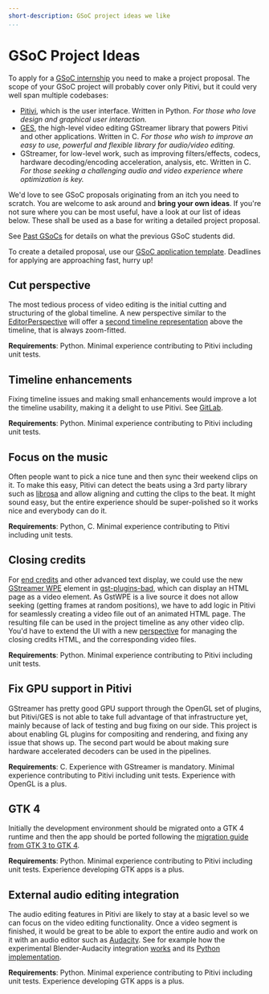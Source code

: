 ```yaml
---
short-description: GSoC project ideas we like
...
```


# GSoC Project Ideas

To apply for a [GSoC internship] you need to make a project proposal. The scope
of your GSoC project will probably cover only Pitivi, but it could very well
span multiple codebases:

-   [Pitivi], which is the user interface. Written in Python. *For those
    who love design and graphical user interaction.*
-   [GES], the high-level video editing GStreamer library that powers
    Pitivi and other applications. Written in C. *For those who wish to
    improve an easy to use, powerful and flexible library for
    audio/video editing.*
-   GStreamer, for low-level work, such as improving filters/effects,
    codecs, hardware decoding/encoding acceleration, analysis, etc.
    Written in C. *For those seeking a challenging audio and video
    experience where optimization is key.*

We'd love to see GSoC proposals originating from an itch you need to scratch.
You are welcome to ask around and **bring your own ideas**. If you're not sure
where you can be most useful, have a look at our list of ideas below. These
shall be used as a base for writing a detailed project proposal.

See [Past GSoCs] for details on what the previous GSoC students did.

To create a detailed proposal, use our [GSoC application template].
Deadlines for applying are approaching fast, hurry up!

  [Pitivi]: http://www.pitivi.org/manual/mainwindow.html
  [GES]: GES.md
  [Past GSoCs]: Past_GSoCs.md
  [GSoC internship]: Google_Summer_of_Code.md
  [GSoC application template]: GSoC_Application.md


## Cut perspective

The most tedious process of video editing is the initial cutting and structuring
of the global timeline. A new perspective similar to the
[EditorPerspective](https://gitlab.gnome.org/GNOME/pitivi/blob/master/pitivi/editorperspective.py)
will offer a [second timeline
representation](https://gitlab.gnome.org/GNOME/pitivi/issues/2381) above the
timeline, that is always zoom-fitted.

**Requirements**: Python. Minimal experience contributing to Pitivi including
unit tests.


## Timeline enhancements

Fixing timeline issues and making small enhancements would improve a lot the
timeline usability, making it a delight to use Pitivi. See
[GitLab](https://gitlab.gnome.org/GNOME/pitivi/-/issues?label_name%5B%5D=6.+Component%3A+Timeline).

**Requirements**: Python. Minimal experience contributing to Pitivi including
unit tests.


## Focus on the music

Often people want to pick a nice tune and then sync their weekend clips on it.
To make this easy, Pitivi can detect the beats using a 3rd party library such as
[librosa](https://librosa.org/) and allow aligning and cutting the clips to the
beat. It might sound easy, but the entire experience should be super-polished so
it works nice and everybody can do it.

**Requirements**: Python, C. Minimal experience contributing to Pitivi including
unit tests.


## Closing credits

For [end credits](https://en.wikipedia.org/wiki/Closing_credits) and other
advanced text display, we could use the new [GStreamer
WPE](https://www.youtube.com/watch?v=no7rvUk8GqM) element in
[gst-plugins-bad](https://gitlab.freedesktop.org/gstreamer/gst-plugins-bad/tree/master/ext/wpe),
which can display an HTML page as a video element. As GstWPE is a live source it
does not allow seeking (getting frames at random positions), we have to add
logic in Pitivi for seamlessly creating a video file out of an animated HTML
page. The resulting file can be used in the project timeline as any other video
clip. You'd have to extend the UI with a new
[perspective](https://gitlab.gnome.org/GNOME/pitivi/blob/master/pitivi/perspective.py)
for managing the closing credits HTML, and the corresponding video files.

**Requirements**: Python. Minimal experience contributing to Pitivi including
unit tests.


## Fix GPU support in Pitivi

GStreamer has pretty good GPU support through the OpenGL set of plugins, but
Pitivi/GES is not able to take full advantage of that infrastructure yet, mainly
because of lack of testing and bug fixing on our side. This project is about
enabling GL plugins for compositing and rendering, and fixing any issue that
shows up. The second part would be about making sure hardware accelerated
decoders can be used in the pipelines.

**Requirements**: C. Experience with GStreamer is mandatory. Minimal experience
contributing to Pitivi including unit tests. Experience with OpenGL is a plus.


## GTK 4

Initially the development environment should be migrated onto a GTK 4 runtime
and then the app should be ported following the [migration guide from GTK 3 to
GTK 4](https://developer.gnome.org/gtk4/unstable/gtk-migrating-3-to-4.html).

**Requirements**: Python. Minimal experience contributing to Pitivi including
unit tests. Experience developing GTK apps is a plus.


## External audio editing integration

The audio editing features in Pitivi are likely to stay at a basic level so we
can focus on the video editing functionality. Once a video segment is finished,
it would be great to be able to export the entire audio and work on it with an
audio editor such as [Audacity](https://www.audacityteam.org). See for example
how the experimental Blender-Audacity integration
[works](https://www.youtube.com/watch?v=f61Zvb8AipA) and its
[Python implementation](https://github.com/tin2tin/audacity_tools_for_blender).

**Requirements**: Python. Minimal experience contributing to Pitivi including
unit tests. Experience developing GTK apps is a plus.
